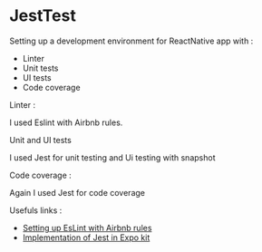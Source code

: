 # JestTest

Setting up a development environment for ReactNative app with :
* Linter
* Unit tests
* UI tests
* Code coverage

Linter :

I used Eslint with Airbnb rules.

Unit and UI tests

I used Jest for unit testing and Ui testing with snapshot

Code coverage :

Again I used Jest for code coverage

Usefuls links :
* [Setting up EsLint with Airbnb rules](https://medium.com/fantageek/setting-up-eslint-and-editorconfig-in-react-native-projects-31b4d9ddd0f6)
* [Implementation of Jest in Expo kit](https://docs.expo.io/versions/v35.0.0/guides/testing-with-jest/)
